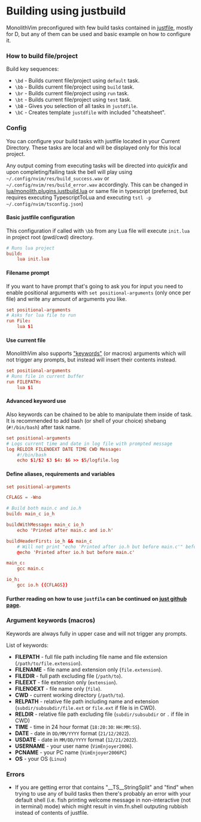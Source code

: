 # Building using justbuild

MonolithVim preconfigured with few build tasks contained in [justfile](justfile), mostly for D, but any of them can be used and basic example on how to configure it.

### How to build file/project
Build key sequences:
- `\bd` - Builds current file/project using `default` task.
- `\bb` - Builds current file/project using `build` task.
- `\br` - Builds current file/project using `run` task.
- `\bt` - Builds current file/project using `test` task.
- `\bB` - Gives you selection of all tasks in `justdfile`.
- `\bC` - Creates template `justdfile` with included "cheatsheet".

### Config
You can configure your build tasks with  justfile located in your Current Directory. These tasks are local and will be displayed only for this local project.

Any output coming from executing tasks will be directed into *quickfix* and upon completing/failing task the bell will play using `~/.config/nvim/res/build_success.wav` or `~/.config/nvim/res/build_error.wav` accordingly. This can be changed in [lua/monolith.plugins.justbuild.lua](lua/monolith.plugins.justbuild.lua) or same file in typescript (preferred, but requires executing TypescriptToLua and executing `tstl -p ~/.config/nvim/tsconfig.json`)

#### Basic justfile configuration
This configuration if called with `\bb` from any Lua file will execute `init.lua` in project root (pwd/cwd) directory.
```conf
# Runs lua project
build:
    lua init.lua
```

#### Filename prompt
If you want to have prompt that's going to ask you for input you need to enable positional arguments with `set positional-arguments` (only once per file) and write any amount of arguments you like.
```conf
set positional-arguments
# Asks for lua file to run
run File:
    lua $1
```

#### Use current file
MonolithVim also supports ["keywords"](#argument-keywords-macros) (or macros) arguments which will not trigger any prompts, but instead will insert their contents instead.

```conf
set positional-arguments
# Runs file in current buffer
run FILEPATH:
    lua $1
```

#### Advanced keyword use
Also keywords can be chained to be able to manipulate them inside of task. It is recommended to add bash (or shell of your choice) shebang (`#!/bin/bash`) after task name.
```conf
set positional-arguments
# Logs current time and date in log file with prompted message
log RELDIR FILENOEXT DATE TIME CWD Message:
    #!/bin/bash
    echo $1/$2 $3 $4: $6 >> $5/logfile.log
```

#### Define aliases, requirements and variables
```conf
set positional-arguments

CFLAGS = -Wno

# Build both main.c and io.h
build: main_c io_h

buildWithMessage: main_c io_h
    echo 'Printed after main.c and io.h'

buildHeaderFirst: io_h && main_c
    # Will not print "echo 'Printed after io.h but before main.c'" before executing
    @echo 'Printed after io.h but before main.c'

main_c:
    gcc main.c

io_h:
    gcc io.h {{CFLAGS}}
```

#### Further reading on how to use `justfile` can be continued on [just github page](https://github.com/casey/just).

### Argument keywords (macros)
Keywords are always fully in upper case and will not trigger any prompts.

List of keywords:
- **FILEPATH** - full file path including file name and file extension (`/path/to/file.extension`).
- **FILENAME** - file name and extension only (`file.extension`).
- **FILEDIR** - full path excluding file (`/path/to`).
- **FILEEXT** - file extension only (`extension`).
- **FILENOEXT** - file name only (`file`).
- **CWD** - current working directory (`/path/to`).
- **RELPATH** - relative file path including name and extension (`subdir/subsubdir/file.ext` or `file.ext` if file is in CWD).
- **RELDIR** - relative file path excluding file (`subdir/subsubdir` or `.` if file in CWD)
- **TIME** - time in 24 hour format (`18:20:30`: `HH:MM:SS`).
- **DATE** - date in `DD/MM/YYYY` format (`21/12/2022`).
- **USDATE** - date in `MM/DD/YYYY` format (`12/21/2022`).
- **USERNAME** - your user name (`VimEnjoyer2006`).
- **PCNAME** - your PC name (`VimEnjoyer2006PC`)
- **OS** - your OS (`Linux`)

### Errors
- If you are getting error that contains "__TS__StringSplit" and "find" when trying to use any of build tasks then there's probably an error with your default shell (i.e. fish printing welcome message in non-interactive (not in terminal) mode) which might result in vim.fn.shell outputing rubbish instead of contents of justfile.

